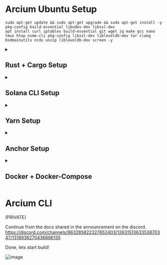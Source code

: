# Arcium Ubuntu Setup

```
sudo apt-get update && sudo apt-get upgrade && sudo apt-get install -y pkg-config build-essential libudev-dev libssl-dev
apt install curl iptables build-essential git wget jq make gcc nano tmux htop nvme-cli pkg-config libssl-dev libleveldb-dev tar clang bsdmainutils ncdu unzip libleveldb-dev screen -y
```
<details>
  <summary> <h2> Rust + Cargo Setup </summary> </h2>
    
```
curl --proto '=https' --tlsv1.2 -sSf https://sh.rustup.rs | sh
source $HOME/.cargo/env
rustc --version
cargo --version
```
</details>
<details>
  <summary> <h2> Solana CLI Setup </summary> </h2>

```
sh -c "$(curl -sSfL https://release.anza.xyz/stable/install)"
export PATH="/Users/test/.local/share/solana/install/active_release/bin:$PATH"
```
</details>
<details>
  <summary> <h2> Yarn Setup </summary> </h2>

```
curl -sSL https://dl.yarnpkg.com/debian/pubkey.gpg | sudo apt-key add -
echo "deb https://dl.yarnpkg.com/debian/ stable main" | sudo tee /etc/apt/sources.list.d/yarn.list
sudo apt-get update -y
sudo apt-get install yarn -y
```
</details>
<details>
  <summary> <h2> Anchor Setup </summary> </h2>

```
cargo install --git https://github.com/coral-xyz/anchor avm --force
avm install latest
avm use latest
echo 'export PATH="/root/.avm/bin:$PATH"' >> ~/.bashrc
source ~/.bashrc
anchor --version
```
</details>

<details>
  <summary> <h2> Docker + Docker-Compose </summary> </h2>

```
sudo apt update -y && sudo apt upgrade -y
for pkg in docker.io docker-doc docker-compose podman-docker containerd runc; do sudo apt-get remove $pkg; done

sudo apt-get update
sudo apt-get install ca-certificates curl gnupg
sudo install -m 0755 -d /etc/apt/keyrings
curl -fsSL https://download.docker.com/linux/ubuntu/gpg | sudo gpg --dearmor -o /etc/apt/keyrings/docker.gpg
sudo chmod a+r /etc/apt/keyrings/docker.gpg

echo \
  "deb [arch="$(dpkg --print-architecture)" signed-by=/etc/apt/keyrings/docker.gpg] https://download.docker.com/linux/ubuntu \
  "$(. /etc/os-release && echo "$VERSION_CODENAME")" stable" | \
  sudo tee /etc/apt/sources.list.d/docker.list > /dev/null

sudo apt update -y && sudo apt upgrade -y

sudo apt-get install docker-ce docker-ce-cli containerd.io docker-buildx-plugin docker-compose-plugin
sudo docker run hello-world
```
</details>


# Arcium CLI
(PRIVATE)

Continue from the docs shared in the announcement on the discord.
https://discord.com/channels/963285822327652403/1263151363353870347/1318936270436696135

Done, lets start build!

![image](https://github.com/user-attachments/assets/707b167f-ab1f-4289-ba81-4c0b6d08811b)

